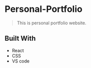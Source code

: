 # Personal-Portfolio
> This is personal portfolio website.


## Built With

- React
- CSS
- VS code
